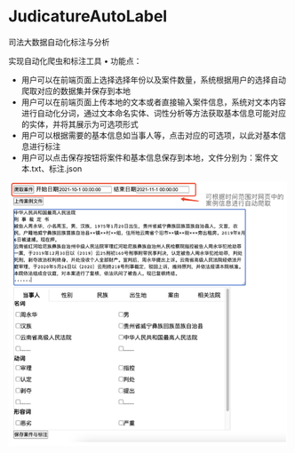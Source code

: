 # JudicatureAutoLabel
司法大数据自动化标注与分析

实现自动化爬虫和标注工具
• 功能点：

- 用户可以在前端页面上选择选择年份以及案件数量，系统根据用户的选择自动爬取对应的数据集并保存到本地
-  用户可以在前端页面上传本地的文本或者直接输入案件信息，系统对文本内容进行自动化分词，通过文本命名实体、词性分析等方法获取基本信息可能对应的实体，并将其展示为可选项形式
- 用户可以根据需要的基本信息如当事人等，点击对应的可选项，以此对基本信息进行标注
-  用户可以点击保存按钮将案件和基本信息保存到本地，文件分别为：案件文本.txt、标注.json



<img src="README.assets/image-20211105134340905.png" alt="image-20211105134340905" style="zoom:50%;" />